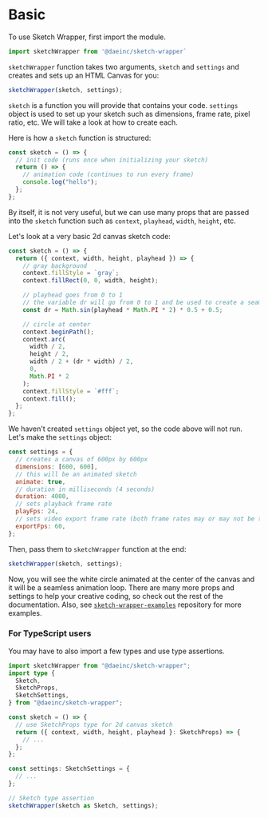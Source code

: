 # Basic

To use Sketch Wrapper, first import the module.

```js
import sketchWrapper from '@daeinc/sketch-wrapper`
```

`sketchWrapper` function takes two arguments, `sketch` and `settings` and creates and sets up an HTML Canvas for you:

```js
sketchWrapper(sketch, settings);
```

`sketch` is a function you will provide that contains your code. `settings` object is used to set up your sketch such as dimensions, frame rate, pixel ratio, etc. We will take a look at how to create each.

Here is how a `sketch` function is structured:

```js
const sketch = () => {
  // init code (runs once when initializing your sketch)
  return () => {
    // animation code (continues to run every frame)
    console.log("hello");
  };
};
```

By itself, it is not very useful, but we can use many props that are passed into the `sketch` function such as `context`, `playhead`, `width`, `height`, etc.

Let's look at a very basic 2d canvas sketch code:

```js
const sketch = () => {
  return ({ context, width, height, playhead }) => {
    // gray background
    context.fillStyle = `gray`;
    context.fillRect(0, 0, width, height);

    // playhead goes from 0 to 1
    // the variable dr will go from 0 to 1 and be used to create a seamless loop
    const dr = Math.sin(playhead * Math.PI * 2) * 0.5 + 0.5;

    // circle at center
    context.beginPath();
    context.arc(
      width / 2,
      height / 2,
      width / 2 + (dr * width) / 2,
      0,
      Math.PI * 2
    );
    context.fillStyle = `#fff`;
    context.fill();
  };
};
```

We haven't created `settings` object yet, so the code above will not run. Let's make the `settings` object:

```js
const settings = {
  // creates a canvas of 600px by 600px
  dimensions: [600, 600],
  // this will be an animated sketch
  animate: true,
  // duration in milliseconds (4 seconds)
  duration: 4000,
  // sets playback frame rate
  playFps: 24,
  // sets video export frame rate (both frame rates may or may not be the same)
  exportFps: 60,
};
```

Then, pass them to `sketchWrapper` function at the end:

```js
sketchWrapper(sketch, settings);
```

Now, you will see the white circle animated at the center of the canvas and it will be a seamless animation loop. There are many more props and settings to help your creative coding, so check out the rest of the documentation. Also, see [`sketch-wrapper-examples`](https://github.com/cdaein/sketch-wrapper-examples) repository for more examples.

### For TypeScript users

You may have to also import a few types and use type assertions.

```ts
import sketchWrapper from "@daeinc/sketch-wrapper";
import type {
  Sketch,
  SketchProps,
  SketchSettings,
} from "@daeinc/sketch-wrapper";

const sketch = () => {
  // use SketchProps type for 2d canvas sketch
  return ({ context, width, height, playhead }: SketchProps) => {
    // ...
  };
};

const settings: SketchSettings = {
  // ...
};

// Sketch type assertion
sketchWrapper(sketch as Sketch, settings);
```

